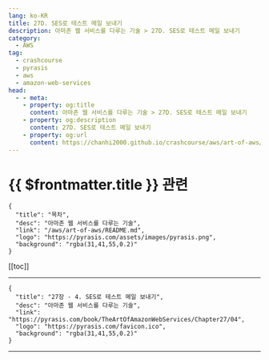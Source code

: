 ```yaml
---
lang: ko-KR
title: 27D. SES로 테스트 메일 보내기
description: 아마존 웹 서비스를 다루는 기술 > 27D. SES로 테스트 메일 보내기
category:
  - AWS
tag: 
  - crashcourse
  - pyrasis
  - aws 
  - amazon-web-services
head:
  - - meta:
    - property: og:title
      content: 아마존 웹 서비스를 다루는 기술 > 27D. SES로 테스트 메일 보내기
    - property: og:description
      content: 27D. SES로 테스트 메일 보내기
    - property: og:url
      content: https://chanhi2000.github.io/crashcourse/aws/art-of-aws/27D.html
---
```


# {{ $frontmatter.title }} 관련

```component VPCard
{
  "title": "목차",
  "desc": "아마존 웹 서비스를 다루는 기술",
  "link": "/aws/art-of-aws/README.md",
  "logo": "https://pyrasis.com/assets/images/pyrasis.png",
  "background": "rgba(31,41,55,0.2)"
}
```

[[toc]]

---

```component VPCard
{
  "title": "27장 - 4. SES로 테스트 메일 보내기",
  "desc": "아마존 웹 서비스를 다루는 기술",
  "link": "https://pyrasis.com/book/TheArtOfAmazonWebServices/Chapter27/04",
  "logo": "https://pyrasis.com/favicon.ico",
  "background": "rgba(31,41,55,0.2)"
}
```

<!-- TODO: 작성 -->

---

<TagLinks />
